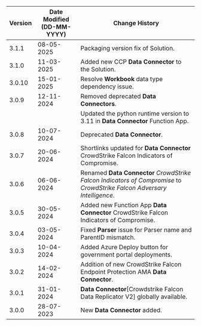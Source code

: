 | **Version** | **Date Modified (DD-MM-YYYY)** | **Change History**                                                             |
|-------------|--------------------------------|--------------------------------------------------------------------------------|
| 3.1.1       | 08-05-2025                     | Packaging version fix of Solution.                                    |
| 3.1.0       | 11-03-2025                     | Added new CCP **Data Connector** to the Solution.                                    |
| 3.0.10      | 15-01-2025                     | Resolve **Workbook** data type dependency issue.                                    |
| 3.0.9       | 12-11-2024                     | Removed deprecated **Data Connectors**.                                             |
|             |                                | Updated the python runtime version to 3.11 in **Data Connector** Function App.                                                                               |
| 3.0.8 	  | 10-07-2024 					   | Deprecated **Data Connector**. 										            |
| 3.0.7       | 20-06-2024                     | Shortlinks updated for **Data Connector** CrowdStrike Falcon Indicators of Compromise.                   |
| 3.0.6       | 06-06-2024                     | Renamed **Data Connector** *CrowdStrike Falcon Indicators of Compromise* to *CrowdStrike Falcon Adversary Intelligence*. |
| 3.0.5       | 30-05-2024                     | Added new Function App **Data Connector** CrowdStrike Falcon Indicators of Compromise.                   |
| 3.0.4       | 03-05-2024                     | Fixed **Parser** issue for Parser name and ParentID mismatch.                   |
| 3.0.3       | 10-04-2024                     | Added Azure Deploy button for government portal deployments.                    |
| 3.0.2       | 14-02-2024                     | Addition of new CrowdStrike Falcon Endpoint Protection AMA **Data Connector**.  |
| 3.0.1       | 31-01-2024                     | **Data Connector**[Crowdstrike Falcon Data Replicator V2] globally available.   |
| 3.0.0       | 28-07-2023                     | New **Data Connector** added.                                                   |